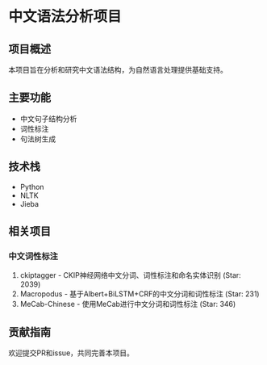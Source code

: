 # 中文语法分析项目

## 项目概述
本项目旨在分析和研究中文语法结构，为自然语言处理提供基础支持。

## 主要功能
- 中文句子结构分析
- 词性标注
- 句法树生成

## 技术栈
- Python
- NLTK
- Jieba

## 相关项目
### 中文词性标注
1. ckiptagger - CKIP神经网络中文分词、词性标注和命名实体识别 (Star: 2039)
2. Macropodus - 基于Albert+BiLSTM+CRF的中文分词和词性标注 (Star: 231)
3. MeCab-Chinese - 使用MeCab进行中文分词和词性标注 (Star: 346)

## 贡献指南
欢迎提交PR和issue，共同完善本项目。
